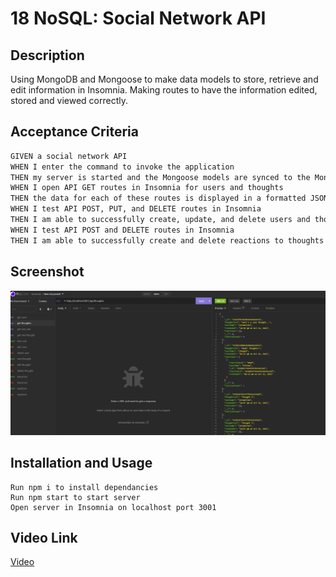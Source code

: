 # 18 NoSQL: Social Network API

## Description

Using MongoDB and Mongoose to make data models to store, retrieve and edit information in Insomnia.
Making routes to have the information edited, stored and viewed correctly.
## Acceptance Criteria

```md
GIVEN a social network API
WHEN I enter the command to invoke the application
THEN my server is started and the Mongoose models are synced to the MongoDB database
WHEN I open API GET routes in Insomnia for users and thoughts
THEN the data for each of these routes is displayed in a formatted JSON
WHEN I test API POST, PUT, and DELETE routes in Insomnia
THEN I am able to successfully create, update, and delete users and thoughts in my database
WHEN I test API POST and DELETE routes in Insomnia
THEN I am able to successfully create and delete reactions to thoughts and add and remove friends to a user’s friend list
```

## Screenshot

![Example of app in use in Insomnia](./assets/screenshot.png)


## Installation and Usage

```
Run npm i to install dependancies
Run npm start to start server
Open server in Insomnia on localhost port 3001
```
## Video Link

[Video](https://drive.google.com/file/d/1CUt4I0qyhq01GJTKCNHt02VhbLZKwgqI/view)

